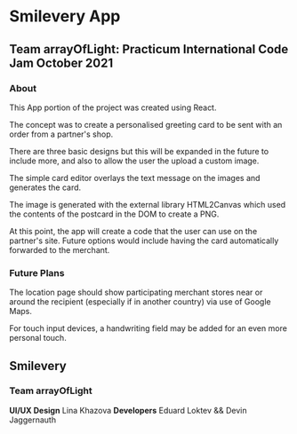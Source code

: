# Smilevery App

## Team arrayOfLight: Practicum International Code Jam October 2021

### About

This App portion of the project was created using React.

The concept was to create a personalised greeting card to be sent with an order from a partner's shop.

There are three basic designs but this will be expanded in the future to include more, and also to allow the user the upload a custom image.

The simple card editor overlays the text message on the images and generates the card.

The image is generated with the external library HTML2Canvas which used the contents of the postcard in the DOM to create a PNG.

At this point, the app will create a code that the user can use on the partner's site. Future options would include having the card automatically forwarded to the merchant.

### Future Plans

The location page should show participating merchant stores near or around the recipient (especially if in another country) via use of Google Maps.

For touch input devices, a handwriting field may be added for an even more personal touch.

## Smilevery

### Team arrayOfLight

**UI/UX Design** Lina Khazova
**Developers** Eduard Loktev && Devin Jaggernauth
